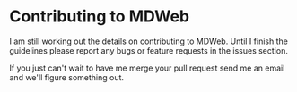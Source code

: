 # Contributing to MDWeb

I am still working out the details on contributing to MDWeb. Until I finish the guidelines please report any bugs or feature requests in the issues section.

If you just can't wait to have me merge your pull request send me an email and we'll figure something out.

